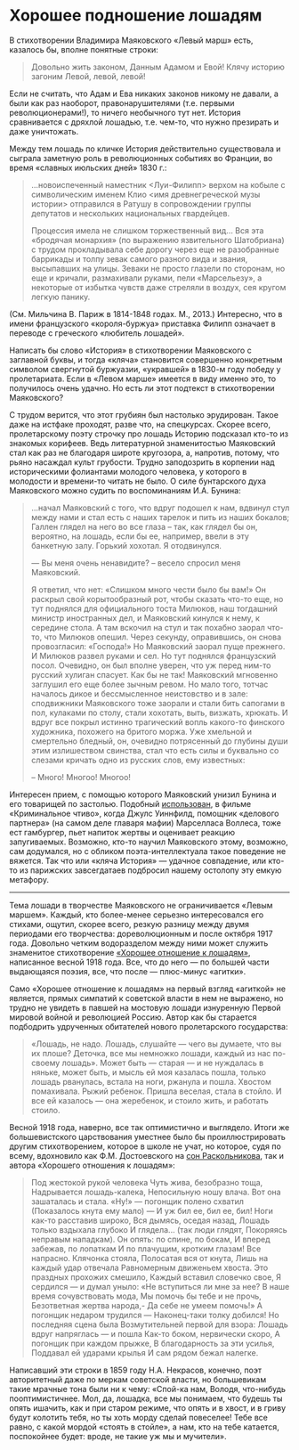 # Хорошее подношение лошадям

В стихотворении Владимира Маяковского «Левый марш» есть, казалось бы, вполне понятные строки:

> Довольно жить законом,
  Данным Адамом и Евой!
  Клячу историю загоним
  Левой, левой, левой!

Если не считать, что Адам и Ева никаких законов никому не давали, а были как раз наоборот, правонарушителями (т.е. первыми революционерами!), то ничего необычного тут нет. История сравнивается с дряхлой лошадью, т.е. чем-то, что нужно презирать и даже уничтожать.

Между тем лошадь по кличке История действительно существовала и сыграла заметную роль в революционных событиях во Франции, во время «славных июльских дней» 1830 г.:

> …новоиспеченный наместник <Луи-Филипп> верхом на кобыле с символическим именем Клио <имя древнегреческой музы истории> отправился в Ратушу в сопровождении группы депутатов и нескольких национальных гвардейцев.
>
> Процессия имела не слишком торжественный вид… Вся эта «бродячая монархия» (по выражению язвительного Шатобриана) с трудом прокладывала себе дорогу через еще не разобранные баррикады и толпу зевак самого разного вида и звания, высыпавших на улицы. Зеваки не просто глазели по сторонам, но еще и кричали, размахивали руками, пели «Марсельезу», а некоторые от избытка чувств даже стреляли в воздух, сея кругом легкую панику.

(См. Мильчина В. Париж в 1814-1848 годах. М., 2013.) Интересно, что в имени французского «короля-буржуа» приставка Филипп означает в переводе с греческого «любитель лошадей».

Написать бы слово «История» в стихотворении Маяковского с заглавной буквы, и тогда «кляча» становится совершенно конкретным символом свергнутой буржуазии, «укравшей» в 1830-м году победу у пролетариата. Если в «Левом марше» имеется в виду именно это, то получилось очень удачно. Но есть ли этот подтекст в стихотворении Маяковского? 

С трудом верится, что этот грубиян был настолько эрудирован. Такое даже на истфаке проходят, разве что, на спецкурсах. Скорее всего, пролетарскому поэту строчку про лошадь Историю подсказал кто-то из знакомых корифеев. Ведь литературной знаменитостью Маяковский стал как раз не благодаря широте кругозора, а, напротив, потому, что рьяно насаждал культ грубости. Трудно заподозрить в корпении над историческими фолиантами молодого человека, у которого в молодости и времени-то читать не было. О силе бунтарского духа Маяковского можно судить по воспоминаниям И.А. Бунина:

> …начал Маяковский с того, что вдруг подошел к нам, вдвинул стул между нами и стал есть с наших тарелок и пить из наших бокалов; Галлен глядел на него во все глаза – так, как глядел бы он, вероятно, на лошадь, если бы ее, например, ввели в эту банкетную залу. Горький хохотал. Я отодвинулся.
>
> — Вы меня очень ненавидите? – весело спросил меня Маяковский.
>
> Я ответил, что нет: «Слишком много чести было бы вам!» Он раскрыл свой корытообразный рот, чтобы сказать что-то еще, но тут поднялся для официального тоста Милюков, наш тогдашний министр иностранных дел, и Маяковский кинулся к нему, к середине стола. А там вскочил на стул и так похабно заорал что-то, что Милюков опешил. Через секунду, оправившись, он снова провозгласил: «Господа!» Но Маяковский заорал пуще прежнего. И Милюков развел руками и сел. Но тут поднялся французский посол. Очевидно, он был вполне уверен, что уж перед ним-то русский хулиган спасует. Как бы не так! Маяковский мгновенно заглушил его еще более зычным ревом. Но мало того, тотчас началось дикое и бессмысленное неистовство и в зале: сподвижники Маяковского тоже заорали и стали бить сапогами в пол, кулаками по столу, стали хохотать, выть, визжать, хрюкать. И вдруг все покрыл истинно трагический вопль какого-то финского художника, похожего на бритого моржа. Уже хмельной и смертельно бледный, он, очевидно потрясенный до глубины души этим излишеством свинства, стал что есть силы и буквально со слезами кричать одно из русских слов, ему известных:
>
> – Много! Многоо! Многоо!

Интересен прием, с помощью которого Маяковский унизил Бунина и его товарищей по застолью. Подобный [использован](https://youtube.com/clip/UgkxFxDrv-Bl05JVggMRyQ0lMuKn8uvNLUoA?si=krnF6Bwp4bnIlVkj), в фильме «Криминальное чтиво», когда Джулс Уиннфилд, помощник «делового партнера» (на самом деле главаря мафии) Марселласа Воллеса, тоже ест гамбургер, пьет напиток жертвы и оценивает реакцию запугиваемых. Возможно, кто-то научил Маяковского этому, возможно, сам додумался, но с обликом поэта-интеллектуала такое поведение не вяжется. Так что или «кляча История» — удачное совпадение, или кто-то из парижских завсегдатаев подбросил нашему остолопу эту емкую метафору.

* * *

Тема лошади в творчестве Маяковского не ограничивается «Левым маршем». Каждый, кто более-менее серьезно интересовался его стихами, ощутил, скорее всего, резкую разницу между двумя периодами его творчества: дореволюционным и после октября 1917 года. Довольно четким водоразделом между ними может служить знаменитое стихотворение [«Хорошее отношение к лошадям»](https://ru.wikisource.org/wiki/%D0%A5%D0%BE%D1%80%D0%BE%D1%88%D0%B5%D0%B5_%D0%BE%D1%82%D0%BD%D0%BE%D1%88%D0%B5%D0%BD%D0%B8%D0%B5_%D0%BA_%D0%BB%D0%BE%D1%88%D0%B0%D0%B4%D1%8F%D0%BC_(%D0%9C%D0%B0%D1%8F%D0%BA%D0%BE%D0%B2%D1%81%D0%BA%D0%B8%D0%B9)), написанное весной 1918 года. Все, что до него — по большей части выдающаяся поэзия, все, что после — плюс-минус «агитки». 

Само «Хорошее отношение к лошадям» на первый взгляд «агиткой» не является, прямых симпатий к советской власти в нем не выражено, но трудно не увидеть в павшей на мостовую лошади изнуренную Первой мировой войной и революцией Россию. Автор как бы старается подбодрить удрученных обитателей нового пролетарского государства:

> «Лошадь, не надо.
    Лошадь, слушайте —
    чего вы думаете, что вы их плоше?
    Деточка,
    все мы немножко лошади,
    каждый из нас по-своему лошадь».
    Может быть
    — старая —
    и не нуждалась в няньке,
    может быть, и мысль ей моя казалась пошла,
    только
    лошадь
    рванулась,
    встала на ноги,
    ржанула
    и пошла.
    Хвостом помахивала.
    Рыжий ребенок.
    Пришла веселая,
    стала в стойло.
    И все ей казалось —
    она жеребенок,
    и стоило жить,
    и работать стоило.
 
Весной 1918 года, наверно, все так оптимистично и выглядело. Итоги же большевистского царствования уместнее было бы проиллюстрировать другим стихотворением, которое в школе не учат, но которое, судя по всему, вдохновило как Ф.М. Достоевского на [сон Раскольникова](https://www.literaturus.ru/2020/11/son-raskolnikova-o-loshadi-tekst-jepizod-fragment-otryvok.html), так и автора «Хорошего отношения к лошадям»:

> Под жестокой рукой человека
    Чуть жива, безобразно тоща,
    Надрывается лошадь-калека,
    Непосильную ношу влача.
    Вот она зашаталась и стала.
    «Ну!» — погонщик полено схватил
    (Показалось кнута ему мало) —
    И уж бил ее, бил ее, бил!
    Ноги как-то расставив широко,
    Вся дымясь, оседая назад,
    Лошадь только вздыхала глубоко
    И глядела... (так люди глядят,
    Покоряясь неправым нападкам).
    Он опять: по спине, по бокам,
    И вперед забежав, по лопаткам
    И по плачущим, кротким глазам!
    Все напрасно. Клячонка стояла,
    Полосатая вся от кнута,
    Лишь на каждый удар отвечала
    Равномерным движеньем хвоста.
    Это праздных прохожих смешило,
    Каждый вставил словечко свое,
    Я сердился — и думал уныло:
    «Не вступиться ли мне за нее?
    В наше время сочувствовать мода,
    Мы помочь бы тебе и не прочь,
    Безответная жертва народа,-
    Да себе не умеем помочь!»
    А погонщик недаром трудился —
    Наконец-таки толку добился!
    Но последняя сцена была
    Возмутительней первой для взора:
    Лошадь вдруг напряглась — и пошла
    Как-то боком, нервически скоро,
    А погонщик при каждом прыжке,
    В благодарность за эти усилья,
    Поддавал ей ударами крылья
    И сам рядом бежал налегке.

Написавший эти строки в 1859 году Н.А. Некрасов, конечно, поэт авторитетный даже по меркам советской власти, но большевикам такие мрачные тона были ни к чему: «Спой-ка нам, Володя, что-нибудь пооптимистичнее. Мол, да, лошадка, все мы понимаем, что будешь ты  опять ишачить, как и при старом режиме, что опять и в хвост, и в гриву будут колотить тебя, но ты хоть морду сделай повеселее! Тебе все равно, с какой мордой «стоять в стойле», а нам, кто на тебе катается, поспокойнее будет: вроде, не такие уж мы и мучители».